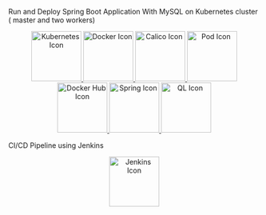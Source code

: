 Run and Deploy Spring Boot Application With MySQL on Kubernetes cluster ( master and two workers) 

<p align="center">
  <a href="https://github.com/NadineMili/Devops/assets/80693299/e584a850-e522-478d-97b3-513cd70b702b">
    <img src="https://github.com/NadineMili/Devops/assets/80693299/e584a850-e522-478d-97b3-513cd70b702b" alt="Kubernetes Icon" width="100" height="100">
  </a>
  <a href="https://github.com/NadineMili/Devops/assets/80693299/2c6ba948-cb4f-420a-bdc7-d76d340ddf36">
    <img src="https://github.com/NadineMili/Devops/assets/80693299/2c6ba948-cb4f-420a-bdc7-d76d340ddf36" alt="Docker Icon" width="100" height="100">
  </a>
  <a href="https://github.com/NadineMili/Devops/assets/80693299/7486fa5f-92d8-4492-8b81-b476c2ecdfee">
    <img src="https://github.com/NadineMili/Devops/assets/80693299/7486fa5f-92d8-4492-8b81-b476c2ecdfee" alt="Calico Icon" width="100" height="100">
  </a>
  <a href="https://github.com/NadineMili/Devops/assets/80693299/80b8cc4c-e5b1-4bdc-b99a-fceb0cd83a2c">
    <img src="https://github.com/NadineMili/Devops/assets/80693299/80b8cc4c-e5b1-4bdc-b99a-fceb0cd83a2c" alt="Pod Icon" width="100" height="100">
  </a>
  <a href="https://github.com/NadineMili/Devops/assets/80693299/f5cbb0cd-0b9d-4666-8e65-e6f5760859b6">
    <img src="https://github.com/NadineMili/Devops/assets/80693299/f5cbb0cd-0b9d-4666-8e65-e6f5760859b6" alt="Docker Hub Icon" width="100" height="100">
  </a>
  <a href="https://github.com/NadineMili/Devops/assets/80693299/39ea787f-c913-4fd8-9413-4e19b5aa2364">
    <img src="https://github.com/NadineMili/Devops/assets/80693299/39ea787f-c913-4fd8-9413-4e19b5aa2364" alt="Spring Icon" width="100" height="100">
  </a>
  <a href="https://github.com/NadineMili/Devops/assets/80693299/efe8c64b-244e-429a-baea-2c0989b57c46">
    <img src="https://github.com/NadineMili/Devops/assets/80693299/efe8c64b-244e-429a-baea-2c0989b57c46" alt="QL Icon" width="100" height="100">
  </a>
</p>

CI/CD Pipeline using Jenkins
<p align="center">
  <a href="https://github.com/NadineMili/Devops/assets/80693299/bb8032ed-19ce-4c77-bf81-a2f8709c89ba">
    <img src="https://github.com/NadineMili/Devops/assets/80693299/bb8032ed-19ce-4c77-bf81-a2f8709c89ba" alt="Jenkins Icon" width="100" height="100">
  </a>
  </p>
